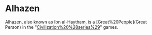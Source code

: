 # Alhazen

Alhazen, also known as Ibn al-Haytham, is a [Great%20People](Great Person) in the "[Civilization%20%28series%29](Civilization)" games.